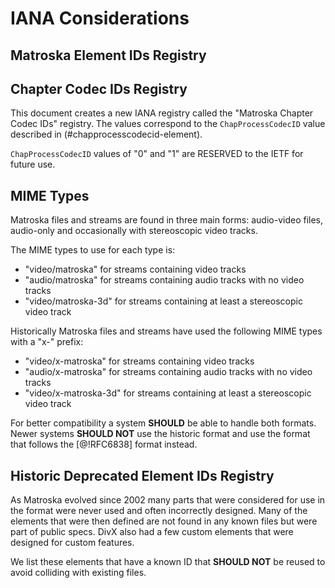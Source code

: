# IANA Considerations

## Matroska Element IDs Registry

## Chapter Codec IDs Registry

This document creates a new IANA registry called the "Matroska Chapter Codec IDs" registry.
The values correspond to the `ChapProcessCodecID` value described in (#chapprocesscodecid-element).

`ChapProcessCodecID` values of "0" and "1" are RESERVED to the IETF for future use.

## MIME Types

Matroska files and streams are found in three main forms: audio-video files, audio-only and occasionally with stereoscopic video tracks.

The MIME types to use for each type is:

* "video/matroska" for streams containing video tracks
* "audio/matroska" for streams containing audio tracks with no video tracks
* "video/matroska-3d" for streams containing at least a stereoscopic video track

Historically Matroska files and streams have used the following MIME types with a "x-" prefix:

* "video/x-matroska" for streams containing video tracks
* "audio/x-matroska" for streams containing audio tracks with no video tracks
* "video/x-matroska-3d" for streams containing at least a stereoscopic video track

For better compatibility a system **SHOULD** be able to handle both formats.
Newer systems **SHOULD NOT** use the historic format and use the format that follows the [@!RFC6838] format instead.


## Historic Deprecated Element IDs Registry

As Matroska evolved since 2002 many parts that were considered for use in the format were never
used and often incorrectly designed. Many of the elements that were then defined are not
found in any known files but were part of public specs. DivX also had a few custom elements that
were designed for custom features.

We list these elements that have a known ID that **SHOULD NOT** be reused to avoid colliding
with existing files.
